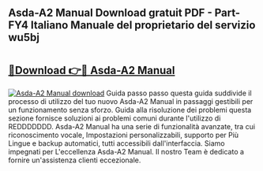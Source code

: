 ## Asda-A2 Manual Download gratuit PDF - Part-FY4 Italiano Manuale del proprietario del servizio wu5bj

# <h2><a href="http://dfan35w.blite.top/?on=Asda-A2+Manual">🔗Download 👉🔴 Asda-A2 Manual</a></h2>

[![Asda-A2 Manual download](https://i.imgur.com/lujVjoI.png)](http://dfan35w.blite.top/?on=Asda-A2+Manual)
Guida passo passo questa guida suddivide il processo di utilizzo del tuo nuovo Asda-A2 Manual in passaggi gestibili per un funzionamento senza sforzo. Guida alla risoluzione dei problemi questa sezione fornisce soluzioni ai problemi comuni durante l'utilizzo di REDDDDDDD. Asda-A2 Manual ha una serie di funzionalità avanzate, tra cui riconoscimento vocale, Impostazioni personalizzabili, supporto per Più Lingue e backup automatici, tutti accessibili dall'interfaccia. Siamo impegnati per L'eccellenza Asda-A2 Manual. Il nostro Team è dedicato a fornire un'assistenza clienti eccezionale.
